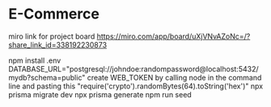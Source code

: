 # E-Commerce
miro link for project board
https://miro.com/app/board/uXjVNvAZoNc=/?share_link_id=338192230873

npm install
.env
DATABASE_URL="postgresql://johndoe:randompassword@localhost:5432/mydb?schema=public"
create WEB_TOKEN by calling node in the command line and pasting this "require('crypto').randomBytes(64).toString('hex')"
npx prisma migrate dev
npx prisma generate
npm run seed
